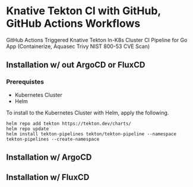# Knative Tekton CI with GitHub, GitHub Actions Workflows
GitHub Actions Triggered Knative Tekton In-K8s Cluster CI Pipeline for Go App (Containerize, Aquasec Trivy NIST 800-53 CVE Scan)


## Installation w/ out ArgoCD or FluxCD

### Prerequistes

- Kubernetes Cluster
- Helm

To install to the Kubernetes Cluster with Helm, apply the following.

```shell
helm repo add tekton https://tekton.dev/charts/
helm repo update
helm install tekton-pipelines tekton/tekton-pipeline --namespace tekton-pipelines --create-namespace
```

## Installation w/ ArgoCD

## Installation w/ FluxCD
